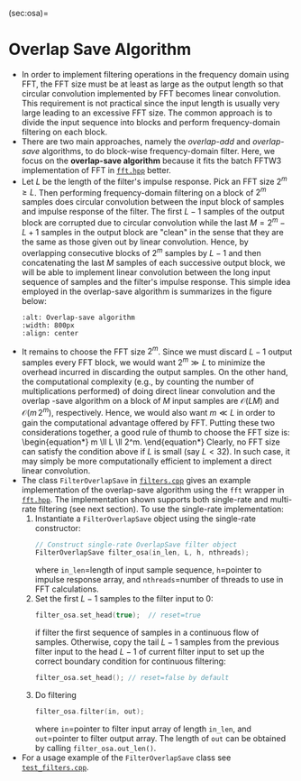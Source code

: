 (sec:osa)=
# Overlap Save Algorithm

* In order to implement filtering operations in the frequency domain
using FFT, the FFT size must be at least as large as the output length
so that circular convolution implemented by FFT becomes linear
convolution. This requirement is not practical since the input length
is usually very large leading to an excessive FFT size. The common
approach is to divide the input sequence into blocks and perform
frequency-domain filtering on each block.
* There are two main approaches, namely the *overlap-add*
and *overlap-save* algorithms, to do block-wise frequency-domain
filter. Here, we focus on the **overlap-save algorithm** because it
fits the batch FFTW3 implementation of FFT in [`fft.hpp`](code:fft)
better.
* Let $L$ be the length of the filter's impulse response. Pick an FFT
  size $2^m \geq L$. Then performing frequency-domain filtering on a
  block of $2^m$ samples does circular convolution between the input
  block of samples and impulse response of the filter. The first $L-1$
  samples of the output block are corrupted due to circular convolution
  while the last $M = 2^m-L+1$ samples in the output block are "clean"
  in the sense that they are the same as those given out by linear
  convolution. Hence, by overlapping consecutive blocks of $2^m$ samples
  by $L-1$ and then concatenating the last $M$ samples of each
  successive output block, we will be able to implement linear
  convolution between the long input sequence of samples and the
  filter's impulse response. This simple idea employed in the
  overlap-save algorithm is summarizes in the
  figure below:
  ```{image} ../figures/osa.png
  :alt: Overlap-save algorithm
  :width: 800px
  :align: center
  ``` 
* It remains to choose the FFT size $2^m$. Since we must discard $L-1$
  output samples every FFT block, we would want $2^m \gg L$ to minimize
  the overhead incurred in discarding the output samples. On the other hand,
  the computational complexity (e.g., by counting the number of
  multiplications performed) of doing direct linear convolution and the
  overlap -save algorithm on a block of $M$ input samples are
  $\mathcal{O}\left( L M\right)$ and $\mathcal{O}\left( m \,2^m\right)$,
  respectively. Hence, we would also want $m \ll L$ in order to gain the
  computational advantage offered by FFT. Putting these two
  considerations together, a good rule of thumb to choose the FFT size is:
  \begin{equation*} 
  m \ll L \ll 2^m.
  \end{equation*}
  Clearly, no FFT size can satisfy the condition above if $L$ is
  small (say $L < 32$). In such case, it may simply be more
  computationally efficient to implement a direct linear convolution. 
* The class `FilterOverlapSave` in [`filters.cpp`](code:filters_cpp)
  gives an example implementation of the overlap-save algorithm using
  the `fft` wrapper in [`fft.hpp`](code:fft). The implementation shown
  supports both single-rate and multi-rate filtering (see next section).
  To use the single-rate implementation:
  1. Instantiate a `FilterOverlapSave` object using the single-rate constructor:
     ```c++
     // Construct single-rate OverlapSave filter object
     FilterOverlapSave filter_osa(in_len, L, h, nthreads);
     ```
     where `in_len`=length of input sample sequence, `h`=pointer to
     impulse response  array, and
     `nthreads`=number of threads to use in FFT calculations.
   2. Set the first $L-1$ samples to the filter input to $0$:
       ```c++
       filter_osa.set_head(true);  // reset=true
       ```
       if filter the first sequence of samples in a continuous flow of
       samples. Otherwise, copy the tail $L-1$ samples from the previous
       filter input to the head $L-1$ of current filter input to set
       up the correct boundary condition for
       continuous filtering:
       ```c++
       filter_osa.set_head(); // reset=false by default
       ```
    3. Do filtering
        ```c++
        filter_osa.filter(in, out); 
        ```
        where `in`=pointer to filter input array of length `in_len`,
        and `out`=pointer to filter output array. The length of `out`
        can be obtained by calling `filter_osa.out_len()`.
* For a usage example of the `FilterOverlapSave` class see
[`test_filters.cpp`](code:test_filters).

